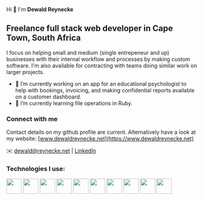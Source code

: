 Hi 👋  I'm **Dewald Reynecke**

## Freelance full stack web developer in Cape Town, South Africa

I focus on helping small and medium (single entrepeneur and up) businesses with their internal workflow and processes by making custom software. I'm also available for contracting with teams doing similar work on larger projects.

- 🔭 I’m currently working on an app for an educational psychologist to help with bookings, invoicing, and making confidential reports available on a customer dashboard.
- 🌱 I’m currently learning file operations in Ruby.

### Connect with me

Contact details on my github profile are current. Alternatively have a look at my website: [www.dewaldreynecke.net](https://www.dewaldreynecke.net)

✉️ [dewald@reynecke.net](mailto:dewald@reynecke.net) | [LinkedIn](https://www.linkedin.com/in/dewaldreynecke/)

### Technologies I use:

<span><img src="https://cdn.jsdelivr.net/gh/devicons/devicon/icons/ruby/ruby-plain-wordmark.svg" height="40px" />
<img src="https://cdn.jsdelivr.net/gh/devicons/devicon/icons/rails/rails-original-wordmark.svg" height="40px" />
<img src="https://cdn.jsdelivr.net/gh/devicons/devicon/icons/javascript/javascript-original.svg" height="40px" />
<img src="https://cdn.jsdelivr.net/gh/devicons/devicon/icons/html5/html5-original-wordmark.svg" height="40px" />
<img src="https://cdn.jsdelivr.net/gh/devicons/devicon/icons/css3/css3-original-wordmark.svg" height="40px" />
<img src="https://cdn.jsdelivr.net/gh/devicons/devicon/icons/sass/sass-original.svg" height="40px" />
<img src="https://cdn.jsdelivr.net/gh/devicons/devicon/icons/postgresql/postgresql-original-wordmark.svg" height="40px" />
<img src="https://cdn.jsdelivr.net/gh/devicons/devicon/icons/webpack/webpack-plain.svg" height="40px"/>
<img src="https://cdn.jsdelivr.net/gh/devicons/devicon/icons/figma/figma-original.svg" height="40px" />
<img src="https://cdn.jsdelivr.net/gh/devicons/devicon/icons/sqlite/sqlite-original.svg" height="40px"/></span>
